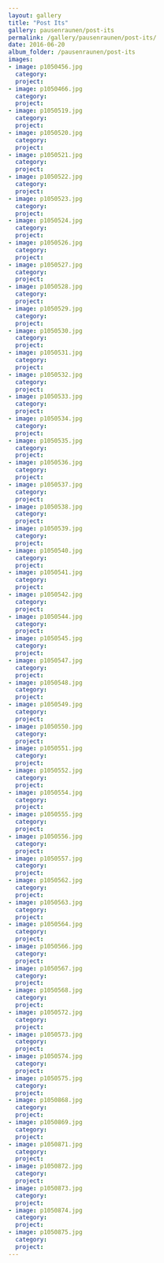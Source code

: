```yaml
---
layout: gallery
title: "Post Its"
gallery: pausenraunen/post-its
permalink: /gallery/pausenraunen/post-its/
date: 2016-06-20
album_folder: /pausenraunen/post-its
images:
- image: p1050456.jpg
  category: 
  project: 
- image: p1050466.jpg
  category: 
  project: 
- image: p1050519.jpg
  category: 
  project: 
- image: p1050520.jpg
  category: 
  project: 
- image: p1050521.jpg
  category: 
  project: 
- image: p1050522.jpg
  category: 
  project: 
- image: p1050523.jpg
  category: 
  project: 
- image: p1050524.jpg
  category: 
  project: 
- image: p1050526.jpg
  category: 
  project: 
- image: p1050527.jpg
  category: 
  project: 
- image: p1050528.jpg
  category: 
  project: 
- image: p1050529.jpg
  category: 
  project: 
- image: p1050530.jpg
  category: 
  project: 
- image: p1050531.jpg
  category: 
  project: 
- image: p1050532.jpg
  category: 
  project: 
- image: p1050533.jpg
  category: 
  project: 
- image: p1050534.jpg
  category: 
  project: 
- image: p1050535.jpg
  category: 
  project: 
- image: p1050536.jpg
  category: 
  project: 
- image: p1050537.jpg
  category: 
  project: 
- image: p1050538.jpg
  category: 
  project: 
- image: p1050539.jpg
  category: 
  project: 
- image: p1050540.jpg
  category: 
  project: 
- image: p1050541.jpg
  category: 
  project: 
- image: p1050542.jpg
  category: 
  project: 
- image: p1050544.jpg
  category: 
  project: 
- image: p1050545.jpg
  category: 
  project: 
- image: p1050547.jpg
  category: 
  project: 
- image: p1050548.jpg
  category: 
  project: 
- image: p1050549.jpg
  category: 
  project: 
- image: p1050550.jpg
  category: 
  project: 
- image: p1050551.jpg
  category: 
  project: 
- image: p1050552.jpg
  category: 
  project: 
- image: p1050554.jpg
  category: 
  project: 
- image: p1050555.jpg
  category: 
  project: 
- image: p1050556.jpg
  category: 
  project: 
- image: p1050557.jpg
  category: 
  project: 
- image: p1050562.jpg
  category: 
  project: 
- image: p1050563.jpg
  category: 
  project: 
- image: p1050564.jpg
  category: 
  project: 
- image: p1050566.jpg
  category: 
  project: 
- image: p1050567.jpg
  category: 
  project: 
- image: p1050568.jpg
  category: 
  project: 
- image: p1050572.jpg
  category: 
  project: 
- image: p1050573.jpg
  category: 
  project: 
- image: p1050574.jpg
  category: 
  project: 
- image: p1050575.jpg
  category: 
  project: 
- image: p1050868.jpg
  category: 
  project: 
- image: p1050869.jpg
  category: 
  project: 
- image: p1050871.jpg
  category: 
  project: 
- image: p1050872.jpg
  category: 
  project: 
- image: p1050873.jpg
  category: 
  project: 
- image: p1050874.jpg
  category: 
  project: 
- image: p1050875.jpg
  category: 
  project: 
---
```

